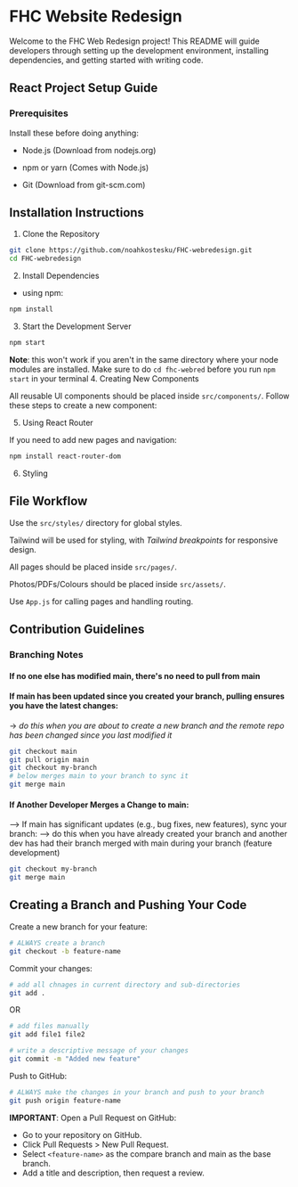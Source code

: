 # FHC Website Redesign

Welcome to the FHC Web Redesign project! This README will guide developers through setting up the development environment, installing dependencies, and getting started with writing code.

## React Project Setup Guide

### Prerequisites

Install these before doing anything:

- Node.js (Download from nodejs.org)

- npm or yarn (Comes with Node.js)

- Git (Download from git-scm.com)

## Installation Instructions


1. Clone the Repository
```bash
git clone https://github.com/noahkostesku/FHC-webredesign.git
cd FHC-webredesign
```
2. Install Dependencies
- using npm:
```bash
npm install
```
3. Start the Development Server
```bash
npm start
```
**Note**: this won't work if you aren't in the same directory where your node modules are installed. Make sure to do `cd fhc-webred` before you run `npm start` in your terminal
4. Creating New Components

All reusable UI components should be placed inside `src/components/`. Follow these steps to create a new component:

5. Using React Router

If you need to add new pages and navigation:
```bash
npm install react-router-dom
```
6. Styling

## File Workflow

Use the `src/styles/` directory for global styles.

Tailwind will be used for styling, with *Tailwind breakpoints* for responsive design.

All pages should be placed inside `src/pages/`. 

Photos/PDFs/Colours should be placed inside `src/assets/`. 

Use `App.js` for calling pages and handling routing.

## Contribution Guidelines

### Branching Notes

#### If no one else has modified main, there's no need to pull from main

#### If main has been updated since you created your branch, pulling ensures you have the latest changes:
-> *do this when you are about to create a new branch and the remote repo has been changed since you last modified it*
```bash
git checkout main
git pull origin main
git checkout my-branch
# below merges main to your branch to sync it
git merge main
```

#### If Another Developer Merges a Change to main:
--> If main has significant updates (e.g., bug fixes, new features), sync your branch:
--> do this when you have already created your branch and another dev has had their branch merged with main during your branch  (feature development)
```bash
git checkout my-branch
git merge main
```

## Creating a Branch and Pushing Your Code

Create a new branch for your feature:
```bash
# ALWAYS create a branch
git checkout -b feature-name
```

Commit your changes:
```bash
# add all chnages in current directory and sub-directories
git add .
```
OR
```bash
# add files manually
git add file1 file2 
```
```bash
# write a descriptive message of your changes
git commit -m "Added new feature"
```

Push to GitHub:
```bash
# ALWAYS make the changes in your branch and push to your branch
git push origin feature-name
```

**IMPORTANT**: 
Open a Pull Request on GitHub:

- Go to your repository on GitHub.
- Click Pull Requests > New Pull Request.
- Select `<feature-name>` as the compare branch and main as the base branch.
- Add a title and description, then request a review.
